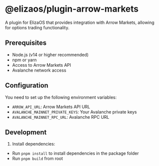 # @elizaos/plugin-arrow-markets

A plugin for ElizaOS that provides integration with Arrow Markets, allowing for options trading functionality.

## Prerequisites

- Node.js (v14 or higher recommended)
- npm or yarn
- Access to Arrow Markets API
- Avalanche network access

## Configuration

You need to set up the following environment variables:

- `ARROW_API_URL`: Arrow Markets API URL
- `AVALANCHE_MAINNET_PRIVATE_KEYS`: Your Avalanche private keys
- `AVALANCHE_MAINNET_RPC_URL`: Avalanche RPC URL

## Development

1. Install dependencies:

- Run `pnpm install` to install dependencies in the package folder
- Run `pnpm build` from root
